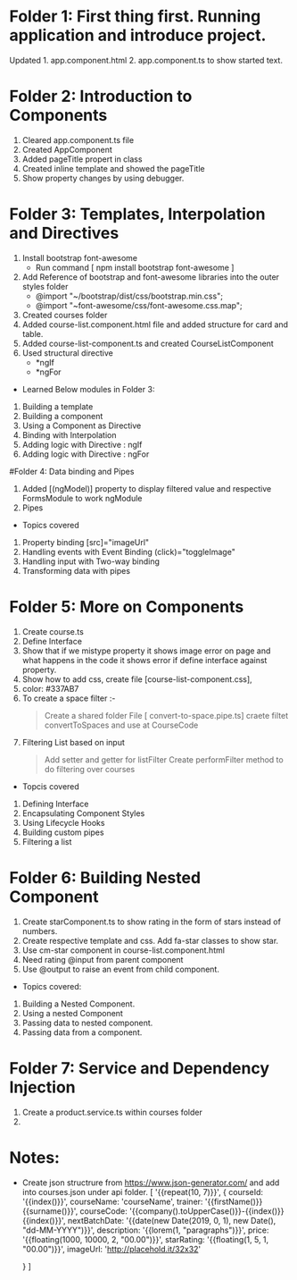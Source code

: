 # Folder 1: First thing first. Running application and introduce project.
Updated 
    1. app.component.html 
    2. app.component.ts
to show started text.

# Folder 2: Introduction to Components
1. Cleared app.component.ts file
2. Created AppComponent
3. Added pageTitle propert in class
4. Created inline template and showed the pageTitle
5. Show property changes by using debugger.


# Folder 3: Templates, Interpolation and Directives

1. Install bootstrap font-awesome
    - Run command [ npm install bootstrap font-awesome ]
2. Add Reference of bootstrap and font-awesome libraries into the outer styles folder
    -  @import "~/bootstrap/dist/css/bootstrap.min.css";
    -  @import "~font-awesome/css/font-awesome.css.map";
3. Created courses folder
4. Added course-list.component.html file and added structure for card and table.
5. Added course-list-component.ts and created CourseListComponent
6. Used structural directive 
    - *ngIf
    - *ngFor


* Learned Below modules in Folder 3: 
1. Building a template
2. Building a component
3. Using a Component as Directive
4. Binding with Interpolation
5. Adding logic with Directive : ngIf
6. Adding logic with Directive : ngFor


#Folder 4: Data binding and Pipes
1. Added [(ngModel)] property to display filtered value and respective FormsModule to work ngModule
2. Pipes

* Topics covered
1. Property binding [src]="imageUrl"
2. Handling events with Event Binding (click)="toggleImage"
3. Handling input with Two-way binding
4. Transforming data with pipes


# Folder 5: More on Components
1. Create course.ts
2. Define Interface 
3. Show that if we mistype property it shows image error on page and what happens in the code it shows error if define interface against property.
4. Show how to add css, create file [course-list-component.css],
5. color: #337AB7
6. To create a space filter :- 
   > Create a shared folder
   > File [ convert-to-space.pipe.ts]
   > craete filtet convertToSpaces and use at CourseCode
7. Filtering List based on input
   > Add setter and getter for listFilter
   > Create performFilter method to do filtering over courses


* Topcis covered
1. Defining Interface
2. Encapsulating Component Styles
3. Using Lifecycle Hooks
4. Building custom pipes
5. Filtering a list


# Folder 6: Building Nested Component
1. Create starComponent.ts to show rating in the form of stars instead of numbers.
2. Create respective template and css. Add fa-star classes to show star.
3. Use cm-star component in course-list.component.html
4. Need rating @input from parent component
5. Use @output to raise an event from child component.

* Topics covered: 
1. Building a Nested Component.
2. Using a nested Component
3. Passing data to nested component.
4. Passing data from a component.


# Folder 7: Service and Dependency Injection
1. Create a product.service.ts within courses folder
2. 



# Notes: 
* Create json structrure from https://www.json-generator.com/ and add into courses.json under api folder.
[
  '{{repeat(10, 7)}}',
  {
    courseId: '{{index()}}',
    courseName: 'courseName',
    trainer: '{{firstName()}} {{surname()}}',
    courseCode: '{{company().toUpperCase()}}-{{index()}}{{index()}}',
    nextBatchDate: '{{date(new Date(2019, 0, 1), new Date(), "dd-MM-YYYY")}}',
    description: '{{lorem(1, "paragraphs")}}',
    price: '{{floating(1000, 10000, 2, "00.00")}}',
    starRating: '{{floating(1, 5, 1, "00.00")}}',
    imageUrl: 'http://placehold.it/32x32'
    
  }
]
